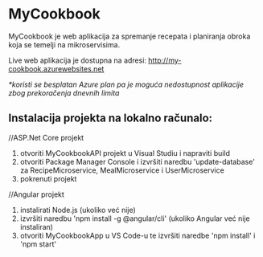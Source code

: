# MyCookbook
 
MyCookbook je web aplikacija za spremanje recepata i planiranja obroka koja se temelji na mikroservisima.

Live web aplikacija je dostupna na adresi: http://my-cookbook.azurewebsites.net

*\*koristi se besplatan Azure plan pa je moguća nedostupnost aplikacije zbog prekoračenja dnevnih limita*


## Instalacija projekta na lokalno računalo:

//ASP.Net Core projekt
1. otvoriti MyCookbookAPI projekt u Visual Studiu i napraviti build
2. otvoriti Package Manager Console i izvršiti naredbu 'update-database' za RecipeMicroservice, MealMicroservice i UserMicroservice
3. pokrenuti projekt

//Angular projekt
1. instalirati Node.js (ukoliko već nije)
2. izvršiti naredbu 'npm install -g @angular/cli' (ukoliko Angular već nije instaliran)
3. otvoriti MyCookbookApp u VS Code-u te izvršiti naredbe 'npm install' i 'npm start'

